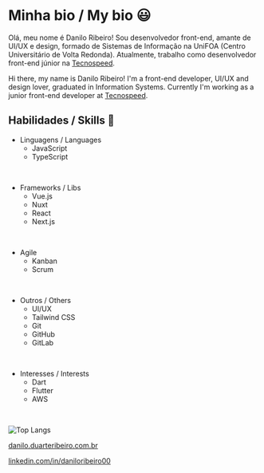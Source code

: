 # Minha bio / My bio 😃

Olá, meu nome é Danilo Ribeiro! Sou desenvolvedor front-end, amante de UI/UX e design, formado de Sistemas de Informação na UniFOA (Centro Universitário de Volta Redonda). Atualmente, trabalho como desenvolvedor front-end júnior na [Tecnospeed](https://tecnospeed.com.br).

Hi there, my name is Danilo Ribeiro! I'm a front-end developer, UI/UX and design lover, graduated in Information Systems. Currently I'm working as a junior front-end developer at [Tecnospeed](https://tecnospeed.com.br).

## Habilidades / Skills 🚀

- Linguagens / Languages
  - JavaScript
  - TypeScript

<br />

- Frameworks / Libs
  - Vue.js
  - Nuxt
  - React
  - Next.js

<br />

- Agile
  - Kanban
  - Scrum

<br />

- Outros / Others
  - UI/UX
  - Tailwind CSS
  - Git
  - GitHub
  - GitLab

<br />

- Interesses / Interests
  - Dart
  - Flutter
  - AWS

<br />

![Top Langs](https://github-readme-stats.vercel.app/api/top-langs/?username=daniloribeiro00&layout=compact&theme=tokyonight&hide=c%23)

[danilo.duarteribeiro.com.br](https://danilo.duarteribeiro.com.br/)

[linkedin.com/in/daniloribeiro00](https://www.linkedin.com/in/daniloribeiro00/)
